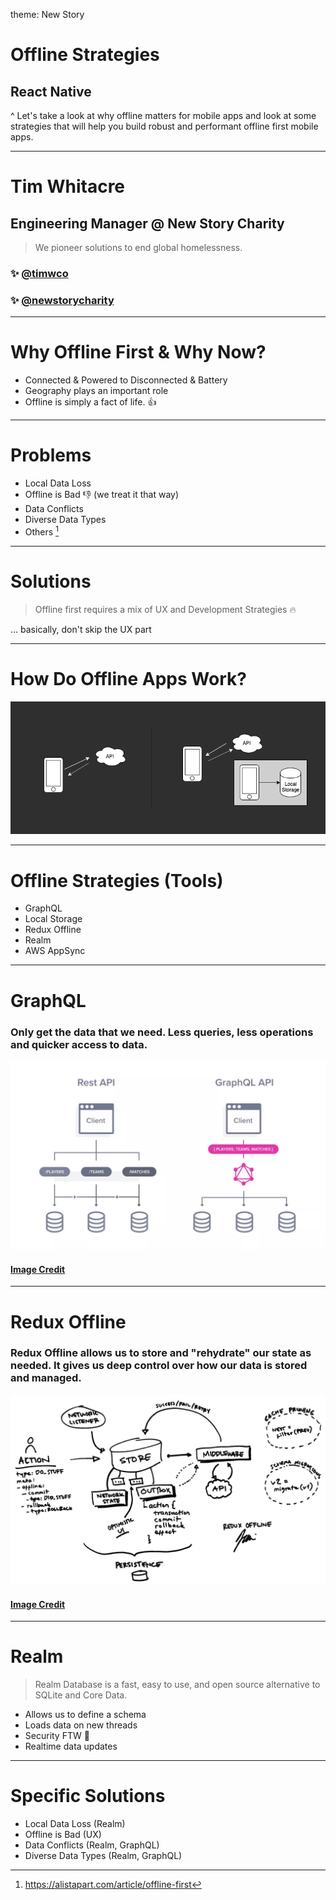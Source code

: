 theme: New Story

# Offline Strategies

## React Native

^ Let's take a look at why offline matters for mobile apps and look at some strategies that will help you build robust and performant offline first mobile apps.

--- 

# Tim Whitacre

## Engineering Manager @ New Story Charity

> We pioneer solutions to end global homelessness.

### :sparkles: [@timwco]()

### :sparkles: [@newstorycharity]()

---

# Why Offline First & Why Now?

* Connected & Powered to Disconnected & Battery
* Geography plays an important role
* Offline is simply a fact of life. :thumbsup:

--- 

# Problems

- Local Data Loss
- Offline is Bad :thumbsdown: (we treat it that way)
- Data Conflicts
- Diverse Data Types
- Others [^1]

[^1]: https://alistapart.com/article/offline-first

--- 

# Solutions

> Offline first requires a mix of UX and Development Strategies :fire:

... basically, don't skip the UX part

---

# How Do Offline Apps Work? 

![inline)](images/diagram.png)

--- 

# Offline Strategies (Tools)

- GraphQL
- Local Storage
- Redux Offline
- Realm
- AWS AppSync

--- 

# GraphQL

### Only get the data that we need. Less queries, less operations and quicker access to data.

![inline)](images/graphql.png)


#### [Image Credit](https://devopedia.org/graphql)

---

# Redux Offline

### Redux Offline allows us to store and "rehydrate" our state as needed. It gives us deep control over how our data is stored and managed.

![inline)](images/reduxoffline.png)


#### [Image Credit](https://hackernoon.com/introducing-redux-offline-offline-first-architecture-for-progressive-web-applications-and-react-68c5167ecfe0)

---

# Realm

> Realm Database is a fast, easy to use, and open source alternative to SQLite and Core Data.

* Allows us to define a schema
* Loads data on new threads
* Security FTW :tada:
* Realtime data updates

---

# Specific Solutions

- Local Data Loss (Realm)
- Offline is Bad (UX)
- Data Conflicts (Realm, GraphQL)
- Diverse Data Types (Realm, GraphQL)
